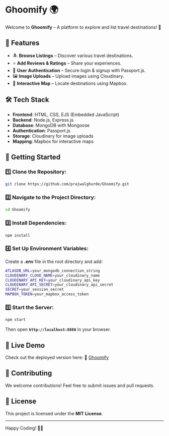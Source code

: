 # Ghoomify 🌍

Welcome to **Ghoomify** – A platform to explore and list travel destinations! 🚀

## 📌 Features
- 🏝️ **Browse Listings** – Discover various travel destinations.
- ⭐ **Add Reviews & Ratings** – Share your experiences.
- 🔐 **User Authentication** – Secure login & signup with Passport.js.
- 🖼️ **Image Uploads** – Upload images using Cloudinary.
- 📍 **Interactive Map** – Locate destinations using Mapbox.

## 🛠️ Tech Stack
- **Frontend**: HTML, CSS, EJS (Embedded JavaScript)
- **Backend**: Node.js, Express.js
- **Database**: MongoDB with Mongoose
- **Authentication**: Passport.js
- **Storage**: Cloudinary for image uploads
- **Mapping**: Mapbox for interactive maps

## 🚀 Getting Started
### 1️⃣ Clone the Repository:
```sh
git clone https://github.com/prajwalghurde/Ghoomify.git
```

### 2️⃣ Navigate to the Project Directory:
```sh
cd Ghoomify
```

### 3️⃣ Install Dependencies:
```sh
npm install
```

### 4️⃣ Set Up Environment Variables:
Create a **.env** file in the root directory and add:
```sh
ATLASDB_URL=your_mongodb_connection_string
CLOUDINARY_CLOUD_NAME=your_cloudinary_name
CLOUDINARY_API_KEY=your_cloudinary_api_key
CLOUDINARY_API_SECRET=your_cloudinary_api_secret
SECRET=your_session_secret
MAPBOX_TOKEN=your_mapbox_access_token
```

### 5️⃣ Start the Server:
```sh
npm start
```
Then open **`http://localhost:8080`** in your browser.

## 🌟 Live Demo
Check out the deployed version here:
🔗 [Ghoomify](https://ghoomify.onrender.com)

## 🤝 Contributing
We welcome contributions! Feel free to submit issues and pull requests.

## 📜 License
This project is licensed under the **MIT License**.

---

Happy Coding! 🚀🔥

